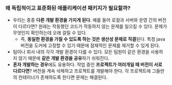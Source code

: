 
### 왜 독립적이고 표준화된 애플리케이션 패키지가 필요할까?
- 우리는 종종 **다른 개발 환경을 가지게 된다**. 예를 들어 로컬과 서버와 운영 간의 버전이 다르다면? 원래는 작동했던 코드가 작동하지 않는 문제를 일으킬 수 있다. 문제가 무엇인지 확인하는데 오래 걸릴 수 있다.
	- 즉, **동일한 환경을 가질 수 있도록 하는 것은 생산성 문제로 직결**된다. 특정 java 버전을 도커에 고정할 수 있기 때문에 잠재적인 문제를 제거할 수 있게 된다.
- 팀이나 회사 내의 각각 개발 환경이 다를 수 있다. 모든 팀원이 같은 환경을 사용하지 않기 때문에 **같은 개발 환경을 공유**하기 쉬워진다.
- **혼자 개발하는 경우**에도 유용하다. 작업 중인 **프로젝트가 여러개일 때 버전이 서로 다르다면**? 버전을 계속 삭제하고 프로젝트를 개발해야 한다. 각 프로젝트에 그들만의 컨테이너가 존재하도록 한다면 문제는 해결된다.